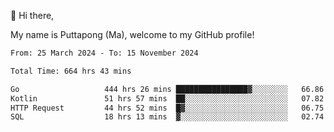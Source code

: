 👋 Hi there,

My name is Puttapong (Ma), welcome to my GitHub profile!

<!--START_SECTION:waka-->

```txt
From: 25 March 2024 - To: 15 November 2024

Total Time: 664 hrs 43 mins

Go                   444 hrs 26 mins ████████████████▓░░░░░░░░   66.86 %
Kotlin               51 hrs 57 mins  ██░░░░░░░░░░░░░░░░░░░░░░░   07.82 %
HTTP Request         44 hrs 52 mins  █▓░░░░░░░░░░░░░░░░░░░░░░░   06.75 %
SQL                  18 hrs 13 mins  ▓░░░░░░░░░░░░░░░░░░░░░░░░   02.74 %
```

<!--END_SECTION:waka-->
